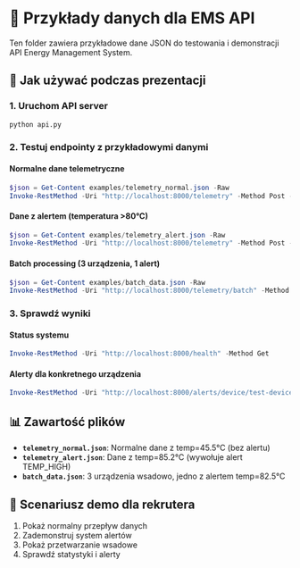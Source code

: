 # 📝 Przykłady danych dla EMS API

Ten folder zawiera przykładowe dane JSON do testowania i demonstracji API Energy Management System.

## 🔧 Jak używać podczas prezentacji

### 1. Uruchom API server
```bash
python api.py
```

### 2. Testuj endpointy z przykładowymi danymi

#### Normalne dane telemetryczne
```powershell
$json = Get-Content examples/telemetry_normal.json -Raw
Invoke-RestMethod -Uri "http://localhost:8000/telemetry" -Method Post -Body $json -ContentType "application/json"
```

#### Dane z alertem (temperatura >80°C)
```powershell
$json = Get-Content examples/telemetry_alert.json -Raw
Invoke-RestMethod -Uri "http://localhost:8000/telemetry" -Method Post -Body $json -ContentType "application/json"
```

#### Batch processing (3 urządzenia, 1 alert)
```powershell
$json = Get-Content examples/batch_data.json -Raw
Invoke-RestMethod -Uri "http://localhost:8000/telemetry/batch" -Method Post -Body $json -ContentType "application/json"
```

### 3. Sprawdź wyniki

#### Status systemu
```powershell
Invoke-RestMethod -Uri "http://localhost:8000/health" -Method Get
```

#### Alerty dla konkretnego urządzenia
```powershell
Invoke-RestMethod -Uri "http://localhost:8000/alerts/device/test-device-01" -Method Get
```

## 📊 Zawartość plików

- **`telemetry_normal.json`**: Normalne dane z temp=45.5°C (bez alertu)
- **`telemetry_alert.json`**: Dane z temp=85.2°C (wywołuje alert TEMP_HIGH)
- **`batch_data.json`**: 3 urządzenia wsadowo, jedno z alertem temp=82.5°C

## 🎯 Scenariusz demo dla rekrutera

1. Pokaż normalny przepływ danych
2. Zademonstruj system alertów
3. Pokaż przetwarzanie wsadowe
4. Sprawdź statystyki i alerty
